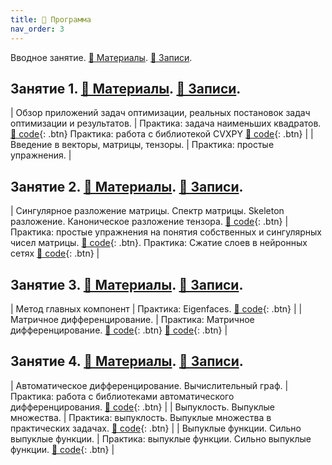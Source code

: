 ```yaml
---
title: 🚀 Программа
nav_order: 3
---
```


Вводное занятие. [📄 Материалы](/presentations/intro_info.pdf). [📝 Записи](/notes/intro_info.pdf).

## Занятие 1. [📄 Материалы](/presentations/1.pdf). [📝 Записи](/notes/1.pdf).

| Обзор приложений задач оптимизации, реальных постановок задач оптимизации и результатов.    | Практика: задача наименьших квадратов. [🐍 code](https://colab.research.google.com/github/MerkulovDaniil/optim/blob/master/assets/Notebooks/Real_world_LLS_exercise.ipynb){: .btn}  Практика: работа с библиотекой CVXPY [🐍 code](https://colab.research.google.com/github/MerkulovDaniil/optim/blob/master/assets/Notebooks/CVXPY_Exercise.ipynb){: .btn}      |
| Введение в векторы, матрицы, тензоры.  | Практика: простые упражнения.   |



## Занятие 2. [📄 Материалы](/presentations/2.pdf). [📝 Записи](/notes/2.pdf).

| Сингулярное разложение матрицы. Спектр матрицы. Skeleton разложение. Каноническое разложение тензора.  [🐍 code](https://colab.research.google.com/github/MerkulovDaniil/optim/blob/master/assets/Notebooks/Eigenvalues_and_singular_values_intro.ipynb){: .btn}  | Практика: простые упражнения на понятия собственных и сингулярных чисел матрицы. [🐍 code](https://colab.research.google.com/github/MerkulovDaniil/optim/blob/master/assets/Notebooks/Simple_nla_theoretical_questions.ipynb){: .btn}. Практика: Сжатие слоев в нейронных сетях  [🐍 code](https://colab.research.google.com/github/MerkulovDaniil/optim/blob/master/assets/Notebooks/Skeleton_compression_FC.ipynb){: .btn}    |

## Занятие 3. [📄 Материалы](/presentations/3.pdf). [📝 Записи](/notes/3.pdf).

| Метод главных компонент        | Практика: Eigenfaces. [🐍 code](https://colab.research.google.com/github/MerkulovDaniil/optim/blob/master/assets/Notebooks/Eigenfaces_exercise.ipynb){: .btn}    |
| Матричное дифференцирование.        | Практика: Матричное дифференцирование. [🐍 code](https://colab.research.google.com/github/MerkulovDaniil/optim/blob/master/assets/Notebooks/Gradient_exercise.ipynb){: .btn}   [🐍 code](https://colab.research.google.com/github/MerkulovDaniil/optim/blob/master/assets/Notebooks/Hessian_exercise.ipynb){: .btn}    |

## Занятие 4. [📄 Материалы](/presentations/4.pdf). [📝 Записи](/notes/4.pdf).

| Автоматическое дифференцирование. Вычислительный граф. | Практика: работа с библиотеками автоматического дифференцирования. [🐍 code](https://colab.research.google.com/github/MerkulovDaniil/optim/blob/master/assets/Notebooks/Autodiff_exercise.ipynb){: .btn}       |
| Выпуклость. Выпуклые множества.   | Практика: выпуклость. Выпуклые множества в практических задачах. [🐍 code](https://colab.research.google.com/github/MerkulovDaniil/optim/blob/master/assets/Notebooks/Convex_sets_exercise.ipynb){: .btn}      |
| Выпуклые функции. Сильно выпуклые функции.    | Практика: выпуклые функции. Сильно выпуклые функции. [🐍 code](https://colab.research.google.com/github/MerkulovDaniil/optim/blob/master/assets/Notebooks/Convex_functions_exercise.ipynb){: .btn}      |